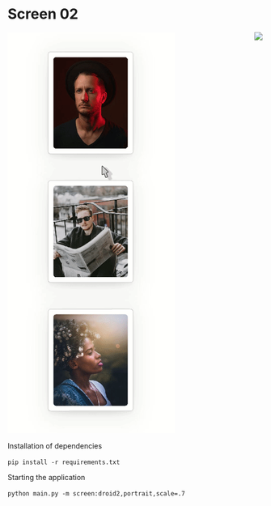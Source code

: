 # Screen 02

<img align="right" src="https://visitor-badge.laobi.icu/badge?page_id=elydev01.screen-02">

![](assets/screen.gif)


Installation of dependencies

`pip install -r requirements.txt`

Starting the application

`python main.py -m screen:droid2,portrait,scale=.7`
